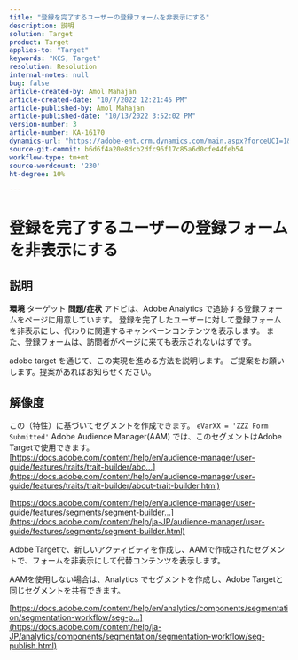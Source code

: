 ```yaml
---
title: "登録を完了するユーザーの登録フォームを非表示にする"
description: 説明
solution: Target
product: Target
applies-to: "Target"
keywords: "KCS, Target"
resolution: Resolution
internal-notes: null
bug: false
article-created-by: Amol Mahajan
article-created-date: "10/7/2022 12:21:45 PM"
article-published-by: Amol Mahajan
article-published-date: "10/13/2022 3:52:02 PM"
version-number: 3
article-number: KA-16170
dynamics-url: "https://adobe-ent.crm.dynamics.com/main.aspx?forceUCI=1&pagetype=entityrecord&etn=knowledgearticle&id=2a87de9a-3a46-ed11-bba1-000d3a3064b8"
source-git-commit: b6d6f4a20e8dcb2dfc96f17c85a6d0cfe44feb54
workflow-type: tm+mt
source-wordcount: '230'
ht-degree: 10%

---
```


# 登録を完了するユーザーの登録フォームを非表示にする

## 説明

<b>環境</b>
ターゲット
<b>問題/症状</b>
アドビは、Adobe Analytics で追跡する登録フォームをページに用意しています。 登録を完了したユーザーに対して登録フォームを非表示にし、代わりに関連するキャンペーンコンテンツを表示します。 また、登録フォームは、訪問者がページに来ても表示されないはずです。

adobe target を通じて、この実現を進める方法を説明します。 ご提案をお願いします。提案があればお知らせください。


## 解像度

この（特性）に基づいてセグメントを作成できます。 `eVarXX = 'ZZZ Form Submitted'` Adobe Audience Manager(AAM) では、このセグメントはAdobe Targetで使用できます。<br>
[https://docs.adobe.com/content/help/en/audience-manager/user-guide/features/traits/trait-builder/abo...](https://docs.adobe.com/content/help/en/audience-manager/user-guide/features/traits/trait-builder/about-trait-builder.html)

[https://docs.adobe.com/content/help/en/audience-manager/user-guide/features/segments/segment-builder...](https://docs.adobe.com/content/help/ja-JP/audience-manager/user-guide/features/segments/segment-builder.html)

Adobe Targetで、新しいアクティビティを作成し、AAMで作成されたセグメントで、フォームを非表示にして代替コンテンツを表示します。



AAMを使用しない場合は、Analytics でセグメントを作成し、Adobe Targetと同じセグメントを共有できます。

[https://docs.adobe.com/content/help/en/analytics/components/segmentation/segmentation-workflow/seg-p...](https://docs.adobe.com/content/help/ja-JP/analytics/components/segmentation/segmentation-workflow/seg-publish.html)

